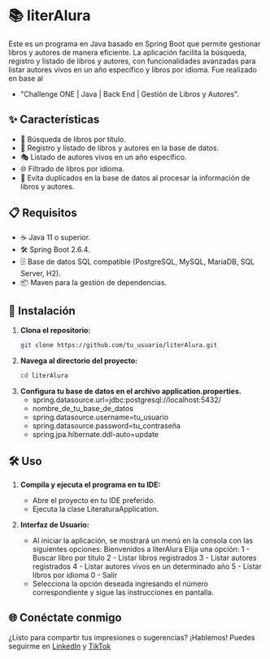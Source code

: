# 📚 literAlura

Este es un programa en Java basado en Spring Boot que permite gestionar libros y autores de manera eficiente. La aplicación facilita la búsqueda, registro y listado de libros y autores, con funcionalidades avanzadas para listar autores vivos en un año específico y libros por idioma. Fue realizado en base al 
- "Challenge ONE | Java | Back End | Gestión de Libros y Autores".

## ✨ Características

- 📖 Búsqueda de libros por título.
- 📝 Registro y listado de libros y autores en la base de datos.
- 🎭 Listado de autores vivos en un año específico.
- 🌐 Filtrado de libros por idioma.
- 🔄 Evita duplicados en la base de datos al procesar la información de libros y autores.

## 📋 Requisitos

- ☕ Java 11 o superior.
- 🛠️ Spring Boot 2.6.4.
- 🗄️ Base de datos SQL compatible (PostgreSQL, MySQL, MariaDB, SQL Server, H2).
- 📦 Maven para la gestión de dependencias.

## 🚀 Instalación

1. **Clona el repositorio:**
    ```bash
    git clone https://github.com/tu_usuario/literAlura.git
    ```
2. **Navega al directorio del proyecto:**
    ```bash
    cd literAlura
    ```
3. **Configura tu base de datos en el archivo application.properties.**
   - spring.datasource.url=jdbc:postgresql://localhost:5432/
   - nombre_de_tu_base_de_datos
   - spring.datasource.username=tu_usuario
   - spring.datasource.password=tu_contraseña
   - spring.jpa.hibernate.ddl-auto=update

## 🛠️ Uso

1. **Compila y ejecuta el programa en tu IDE:**
    - Abre el proyecto en tu IDE preferido.
    - Ejecuta la clase LiteraturaApplication.
      
2. **Interfaz de Usuario:**
    - Al iniciar la aplicación, se mostrará un menú en la consola con las siguientes opciones:
      Bienvenidos a literAlura
        Elija una opción:
        1 - Buscar libro por título
        2 - Listar libros registrados
        3 - Listar autores registrados
        4 - Listar autores vivos en un determinado año
        5 - Listar libros por idioma
        0 - Salir
   - Selecciona la opción deseada ingresando el número correspondiente y sigue las instrucciones en pantalla.

## 🌐 Conéctate conmigo

¿Listo para compartir tus impresiones o sugerencias? ¡Hablemos! Puedes seguirme en [LinkedIn](https://www.linkedin.com/in/manuel-jesus-quispe-chavez/) y [TikTok](https://www.tiktok.com/@jesusqch1)
